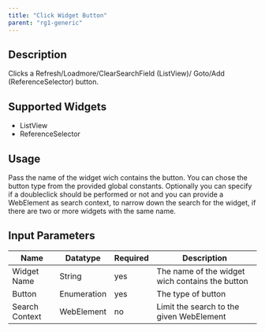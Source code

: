 ```yaml
---
title: "Click Widget Button"
parent: "rg1-generic"
---
```


## Description

Clicks a Refresh/Loadmore/ClearSearchField (ListView)/ Goto/Add (ReferenceSelector) button.

## Supported Widgets

 + ListView
 + ReferenceSelector

## Usage

Pass the name of the widget wich contains the button. You can chose the button type from the provided global constants.
Optionally you can specify if a doubleclick should be performed or not and you can provide a WebElement as search context, to narrow down the search for the widget, if there are two or more widgets with the same name.

## Input Parameters

Name | Datatype | Required | Description
--- | --- | --- | ---
Widget Name | String | yes | The name of the widget wich contains the button
Button | Enumeration | yes | The type of button
Search Context | WebElement | no | Limit the search to the given WebElement
